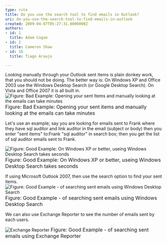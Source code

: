 ```yaml
---
type: rule
title: Do you use the search tool to find emails in Outlook?
uri: do-you-use-the-search-tool-to-find-emails-in-outlook
created: 2009-04-07T05:27:31.0000000Z
authors:
- id: 1
  title: Adam Cogan
- id: 2
  title: Cameron Shaw
- id: 16
  title: Tiago Araujo

---
```


 Looking manually through your Outlook sent items is plain donkey work, that you should not be doing. The better way is: On Windows XP and Office 2003 use the Windows Desktop Search (or Google Desktop Search). On Vista and Office 2007 it is all built in.<br> 
![Figure&#58; Bad Example&#58; Opening your sent Items and manually looking at the emails can take minutes ](/Standards/Communication/RulesToBetterEmail/PublishingImages/SearchingManually_small.jpg)
<font size="+0" class="ms-rteCustom-FigureBad">Figure&#58; Bad Example&#58; Opening your sent items and manually looking at the emails can take minutes </font>

Let's use an example; say you are looking for emails sent to Frank where they have sql auditor and link auditor in the email (subject or body) then you enter "sent items" to:Frank "sql auditor" in search box; then you get the list of sql auditor emails sent to Frank.

![Figure&#58; Good Example&#58; On Windows XP or better, useing Windows Desktop Search takes seconds](/Standards/Communication/RulesToBetterEmail/PublishingImages/SearchingSentEmails_small.jpg)
<font size="+0" class="ms-rteCustom-FigureGood">Figure&#58; Good Example&#58; On Windows XP or better,&#160;useing Windows Desktop Search takes seconds</font>

If using Microsoft Outlook 2007, then use the search option to find your sent items. 
![Figure&#58; Good Example - of searching sent emails using Windows Desktop Search](/Standards/Communication/RulesToBetterEmail/PublishingImages/WindowsOutlook2007Searching_small.jpg)
<font size="+0" class="ms-rteCustom-FigureGood">Figure&#58; Good Example - of searching sent emails using Windows Desktop Search</font>

We can also use Exchange Reporter to see the number of emails sent by each users.

![Exchange Reporter](/Standards/Communication/RulesToBetterEmail/PublishingImages/ExchangeReporter_small.jpg)
<font size="+0" class="ms-rteCustom-FigureGood">Figure&#58; Good Example - of searching sent emails using Exchange Reporter</font>


